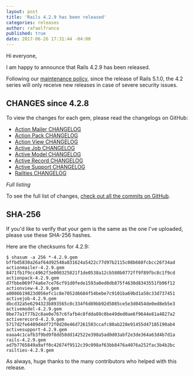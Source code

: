 ```yaml
---
layout: post
title: 'Rails 4.2.9 has been released'
categories: releases
author: rafaelfranca
published: true
date: 2017-06-26 17:31:44 -04:00
---
```

Hi everyone,

I am happy to announce that Rails 4.2.9 has been released.

Following our [maintenance policy](http://guides.rubyonrails.org/maintenance_policy.html),
since the release of Rails 5.1.0, the 4.2 series will only receive new releases in case of severe security issues.

## CHANGES since 4.2.8

To view the changes for each gem, please read the changelogs on GitHub:

* [Action Mailer CHANGELOG](https://github.com/rails/rails/blob/v4.2.9/actionmailer/CHANGELOG.md)
* [Action Pack CHANGELOG](https://github.com/rails/rails/blob/v4.2.9/actionpack/CHANGELOG.md)
* [Action View CHANGELOG](https://github.com/rails/rails/blob/v4.2.9/actionview/CHANGELOG.md)
* [Active Job CHANGELOG](https://github.com/rails/rails/blob/v4.2.9/activejob/CHANGELOG.md)
* [Active Model CHANGELOG](https://github.com/rails/rails/blob/v4.2.9/activemodel/CHANGELOG.md)
* [Active Record CHANGELOG](https://github.com/rails/rails/blob/v4.2.9/activerecord/CHANGELOG.md)
* [Active Support CHANGELOG](https://github.com/rails/rails/blob/v4.2.9/activesupport/CHANGELOG.md)
* [Railties CHANGELOG](https://github.com/rails/rails/blob/v4.2.9/railties/CHANGELOG.md)

*Full listing*

To see the full list of changes, [check out all the commits on
GitHub](https://github.com/rails/rails/compare/v4.2.8...v4.2.9).

## SHA-256

If you'd like to verify that your gem is the same as the one I've uploaded,
please use these SHA-256 hashes.

Here are the checksums for 4.2.9:

```
$ shasum -a 256 *-4.2.9.gem
bffbd5830a26af64d92548a831624a5422c77d97b2115c08b668fcbcc26f34ad  actionmailer-4.2.9.gem
8471fb1f9cc4962f3e000325821f1de0538a12cb580b0772ff9f89fbc8c1f9cd  actionpack-4.2.9.gem
d7fbbe069f74a6e7ce76cf91d0fede1593a0ed0db875f4630d8343551fb96f12  actionview-4.2.9.gem
a0086b19823d056efc1c8e7052d6684f54bebe7c9101ba69bd1a58c33d737451  activejob-4.2.9.gem
dbcd32a5e6294323b893565c0c334f6d89bb92d5085ce5e3d0454de0ed8eb5e3  activemodel-4.2.9.gem
0be77a1f77b2c8ae0e767c6fafb4c8fdda89c0be49ded0ae6f9644e81a4827a2  activerecord-4.2.9.gem
5717d2fe6409d4df72f0d20e46d7261503ccafc80ab228e91455d47185190ab4  activesupport-4.2.9.gem
eaaa4c1cafb3f9bd9f8dd58dd142522e398a5ad0d03abf2e3de364a63d4b7d1a  rails-4.2.9.gem
ad7b7765849a9aff0c42674f9512c39c098af63bb8476a4076a252fac3b4b2bc  railties-4.2.9.gem

```

As always, huge thanks to the many contributors who helped with this release.
